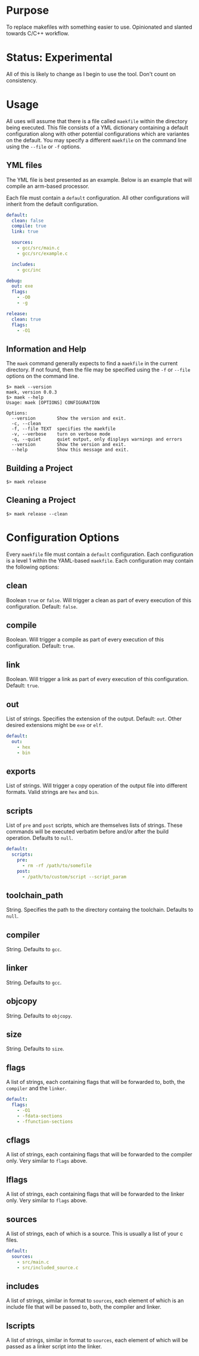 # Purpose

To replace makefiles with something easier to use.  Opinionated and slanted towards C/C++ workflow.

# Status: Experimental

All of this is likely to change as I begin to use the tool.  Don't count on consistency.

# Usage

All uses will assume that there is a file called `maekfile` within the directory being executed.  This file consists of a YML dictionary containing a default configuration along with other potential configurations which are variantes on the default.  You may specify a different `maekfile` on the command line using the `--file` or `-f` options.

## YML files

The YML file is best presented as an example.  Below is an example that will compile an arm-based processor.

Each file must contain a `default` configuration.  All other configurations will inherit from the default configuration.

```yml
default:
  clean: false
  compile: true
  link: true

  sources:
    - gcc/src/main.c
    - gcc/src/example.c

  includes:
    - gcc/inc

debug:
  out: exe
  flags:
    - -O0
    - -g

release:
  clean: true
  flags:
    - -O1
```

## Information and Help

The `maek` command generally expects to find a `maekfile` in the current directory.  If not found, then the file may be specified using the `-f` or `--file` options on the command line.

    $> maek --version
    maek, version 0.0.3
    $> maek --help
    Usage: maek [OPTIONS] CONFIGURATION
    
    Options:
      --version        Show the version and exit.
      -c, --clean
      -f, --file TEXT  specifies the maekfile
      -v, --verbose    turn on verbose mode
      -q, --quiet      quiet output, only displays warnings and errors
      --version        Show the version and exit.
      --help           Show this message and exit.

      
## Building a Project

    $> maek release
    
## Cleaning a Project

    $> maek release --clean
    
# Configuration Options

Every `maekfile` file must contain a `default` configuration.  Each configuration is a level 1 within the YAML-based `maekfile`.  Each configuration may contain the following options:

## clean

Boolean `true` or `false`.  Will trigger a clean as part of every execution of this configuration.  Default: `false`.

## compile

Boolean.  Will trigger a compile as part of every execution of this configuration.  Default: `true`.

## link

Boolean.  Will trigger a link as part of every execution of this configuration.  Default: `true`.

## out

List of strings.  Specifies the extension of the output.  Default: `out`.  Other desired extensions might be `exe` or `elf`.

```yml
default:
  out:
    - hex
    - bin
```

## exports

List of strings.  Will trigger a copy operation of the output file into different formats.  Valid strings are `hex` and `bin`.

## scripts

List of `pre` and `post` scripts, which are themselves lists of strings.  These commands will be executed verbatim before and/or after the build operation.  Defaults to `null`.

```yml
default:
  scripts:
    pre:
      - rm -rf /path/to/somefile
    post:
      - /path/to/custom/script --script_param
```

## toolchain_path

String.  Specifies the path to the directory containg the toolchain.  Defaults to `null`.

## compiler

String.  Defaults to `gcc`.

## linker

String.  Defaults to `gcc`.

## objcopy

String.  Defaults to `objcopy`.

## size

String.  Defaults to `size`.

## flags

A list of strings, each containing flags that will be forwarded to, both, the `compiler` and the `linker`.

```yml
default:
  flags:
    - -O1
    - -fdata-sections
    - -ffunction-sections
```

## cflags

A list of strings, each containing flags that will be forwarded to the compiler only.  Very similar to `flags` above.

## lflags

A list of strings, each containing flags that will be forwarded to the linker only.  Very similar to `flags` above.

## sources

A list of strings, each of which is a source.  This is usually a list of your c files.

```yml
default:
  sources:
    - src/main.c
    - src/included_source.c
```

## includes

A list of strings, similar in format to `sources`, each element of which is an include file that will be passed to, both, the compiler and linker.

## lscripts

A list of strings, similar in format to `sources`, each element of which will be passed as a linker script into the linker.

